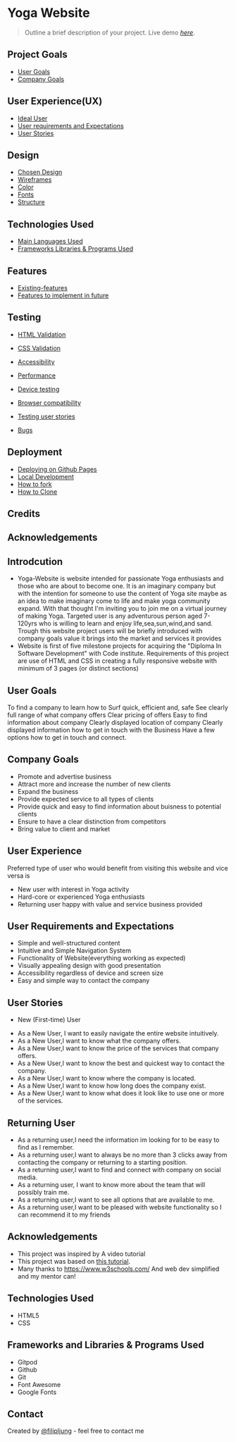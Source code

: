 # Yoga Website
> Outline a brief description of your project.
> Live demo [_here_](https://filipljung.github.io/yogaWebsite/). 

## Project Goals
* [User Goals](#User-Goals)
* [Company Goals](#Company-Goals)

## User Experience(UX)
* [Ideal User](#Ideal-User)
* [User requirements and Expectations](#User-Requirements-and-Expectations)
* [User Stories](#User-Stories)

## Design 
* [Chosen Design](#Chosen-Deisgn)
* [Wireframes](#Wireframes)
* [Color](#Color)
* [Fonts](#Fonts)
* [Structure](#Structure)

## Technologies Used

* [Main Languages Used](#Main-Languages-Used)
* [Frameworks Libraries & Programs Used](#Frameworks-Libraries-&-Programs-Used)


## Features

* [Existing-features](#Existing-features)
* [Features to implement in future](#Features-to-implement-in-future)

## Testing 

* [HTML Validation](#HTML-Validation)
* [CSS Validation](#CSS-Validation)
* [Accessibility](#Accessibility)
* [Performance](#Performance)
* [Device testing](#Device-testing)
* [Browser compatibility](#Browser-compatibility)
* [Testing user stories](#Testing-user-stories)

* [Bugs](#Bugs)

## Deployment 
* [Deploying on Github Pages](#Deploying-on-Github-Pages)
* [Local Development](#Local-Development)
* [How to fork](#How-to-Fork)
* [How to Clone](#How-to-Clone)

## Credits

## Acknowledgements




## Introdcution
- Yoga-Website is website intended for passionate Yoga enthusiasts and those who are about to become one. It is an imaginary company but with the intention for someone to use the content of Yoga site maybe as an idea to make imaginary come to life and make yoga community expand. With that thought I'm inviting you to join me on a virtual journey of making Yoga. Targeted user is any adventurous person aged 7-120yrs who is willing to learn and enjoy life,sea,sun,wind,and sand. Trough this website project users will be briefly introduced with company goals value it brings into the market and services it provides
- Website is first of five milestone projects for acquiring the "Diploma In Software Development" with Code institute. Requirements of this project are use of HTML and CSS in creating a fully responsive website with minimum of 3 pages (or distinct sections)



## User Goals

To find a company to learn how to Surf quick, efficient and, safe
See clearly full range of what company offers
Clear pricing of offers
Easy to find information about company
Clearly displayed location of company
Clearly displayed information how to get in touch with the Business
Have a few options how to get in touch and connect.

## Company Goals 

- Promote and advertise business
- Attract more and increase the number of new clients
- Expand the business
- Provide expected service to all types of clients
- Provide quick and easy to find information about buisness to potential clients
- Ensure to have a clear distinction from competitors
- Bring value to client and market



## User Experience
Preferred type of user who would benefit from visiting this website and vice versa is

- New user with interest in Yoga activity
- Hard-core or experienced Yoga enthusiasts
- Returning user happy with value and service business provided



## User Requirements and Expectations
- Simple and well-structured content
- Intuitive and Simple Navigation System
- Functionality of Website(everything working as expected)
- Visually appealing design with good presentation
- Accessibility regardless of device and screen size
- Easy and simple way to contact the company


## User Stories
* New (First-time) User
- As a New User, I want to easily navigate the entire website intuitively.
- As a New User,I want to know what the company offers.
- As a New User,I want to know the price of the services that company offers.
- As a New User,I want to know the best and quickest way to contact the company.
- As a New User,I want to know where the company is located.
- As a New User,I want to know how long does the company exist.
- As a New User,I want to know what does it look like to use one or more of the services.

## Returning User 

- As a returning user,I need the information im looking for to be easy to find as I remember.
- As a returning user,I want to always be no more than 3 clicks away from contacting the company or returning to a starting position.
- As a returning user,I want to find and connect with company on social media.
- As a returning user, I want to know more about the team that will possibly train me.
- As a returning user,I want to see all options that are available to me.
- As a returning user,I want to be pleased with website functionality so I can recommend it to my friends


## Acknowledgements

- This project was inspired by A video tutorial
- This project was based on [this tutorial](https://www.youtube.com/watch?v=FJ9UtGfVkcI).
- Many thanks to https://www.w3schools.com/ And web dev simplified and my mentor can!

## Technologies Used

- HTML5
- CSS

## Frameworks and Libraries & Programs Used

- Gitpod
- Github
- Git
- Font Awesome
- Google Fonts

## Contact
Created by [@filipljung](@github.com/filipljung) - feel free to contact me